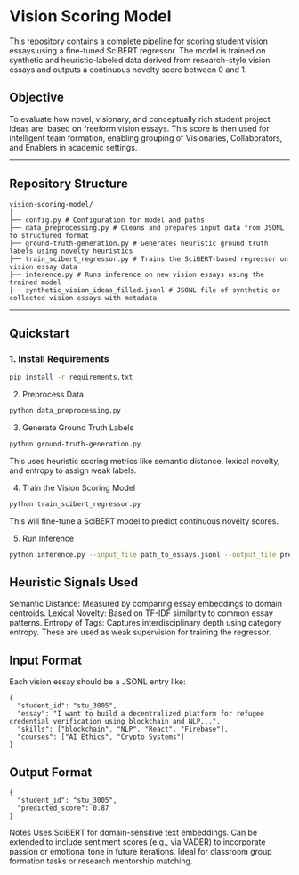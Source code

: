 # Vision Scoring Model

This repository contains a complete pipeline for scoring student vision essays using a fine-tuned SciBERT regressor. The model is trained on synthetic and heuristic-labeled data derived from research-style vision essays and outputs a continuous novelty score between 0 and 1.

## Objective

To evaluate how novel, visionary, and conceptually rich student project ideas are, based on freeform vision essays. This score is then used for intelligent team formation, enabling grouping of Visionaries, Collaborators, and Enablers in academic settings.

---

## Repository Structure
```
vision-scoring-model/
│
├── config.py # Configuration for model and paths
├── data_preprocessing.py # Cleans and prepares input data from JSONL to structured format
├── ground-truth-generation.py # Generates heuristic ground truth labels using novelty heuristics
├── train_scibert_regressor.py # Trains the SciBERT-based regressor on vision essay data
├── inference.py # Runs inference on new vision essays using the trained model
├── synthetic_vision_ideas_filled.jsonl # JSONL file of synthetic or collected vision essays with metadata
```
---

## Quickstart

### 1. Install Requirements

```bash
pip install -r requirements.txt
```
2. Preprocess Data
```bash
python data_preprocessing.py
```
3. Generate Ground Truth Labels
```bash
python ground-truth-generation.py
```
This uses heuristic scoring metrics like semantic distance, lexical novelty, and entropy to assign weak labels.

4. Train the Vision Scoring Model
```bash
python train_scibert_regressor.py
```
This will fine-tune a SciBERT model to predict continuous novelty scores.

5. Run Inference
```bash
python inference.py --input_file path_to_essays.jsonl --output_file predictions.jsonl
```

## Heuristic Signals Used

Semantic Distance: Measured by comparing essay embeddings to domain centroids.
Lexical Novelty: Based on TF-IDF similarity to common essay patterns.
Entropy of Tags: Captures interdisciplinary depth using category entropy.
These are used as weak supervision for training the regressor.

## Input Format

Each vision essay should be a JSONL entry like:

```
{
  "student_id": "stu_3005",
  "essay": "I want to build a decentralized platform for refugee credential verification using blockchain and NLP...",
  "skills": ["blockchain", "NLP", "React", "Firebase"],
  "courses": ["AI Ethics", "Crypto Systems"]
}
```
## Output Format
```
{
  "student_id": "stu_3005",
  "predicted_score": 0.87
}
```
Notes
Uses SciBERT for domain-sensitive text embeddings.
Can be extended to include sentiment scores (e.g., via VADER) to incorporate passion or emotional tone in future iterations.
Ideal for classroom group formation tasks or research mentorship matching.
